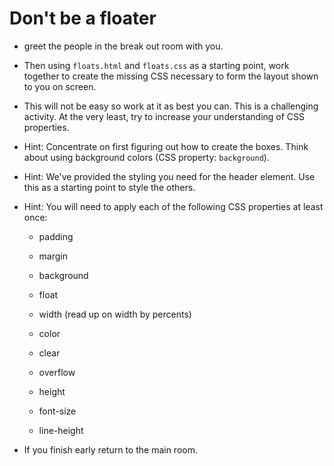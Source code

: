 # Don't be a floater

- greet the people in the break out room with you.

- Then using `floats.html` and `floats.css` as a starting point, work together to create the missing CSS necessary to form the layout shown to you on screen.

- This will not be easy so work at it as best you can. This is a challenging activity. At the very least, try to increase your understanding of CSS properties.

- Hint: Concentrate on first figuring out how to create the boxes. Think about using background colors (CSS property: `background`).

- Hint: We've provided the styling you need for the header element. Use this as a starting point to style the others.

- Hint: You will need to apply each of the following CSS properties at least once:

  - padding

  - margin

  - background

  - float

  - width (read up on width by percents)

  - color

  - clear

  - overflow

  - height

  - font-size

  - line-height

- If you finish early return to the main room.
